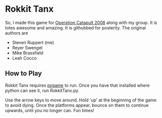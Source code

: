 Rokkit Tanx
===========

So, I made this game for [Operation Catapult 2008](http://www.rose-hulman.edu/catapult/) along with my group. It is totes awesome and amazing. It is githubbed for posterity. The original authors are

* Steven Ruppert (me)
* Reyer Swengel
* Mike Brassfield
* Leah Cocco

How to Play
-----------

Rokkit Tanx requires [pygame](http://pygame.org/) to run. Once you have that installed where python can see it, run RokkitTanx.py.

Use the arrow keys to move around. Hold 'up' at the beginning of the game to avoid dying. Once the platforms appear, bounce on them to continue upwards, until you no longer can. Fun times!

